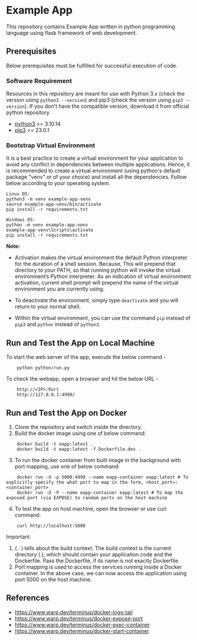# Example App
This repository contains Example App written in python programming language using flask framework of web development.

## Prerequisites
Below prerequisites must be fulfilled for successful execution of code.

### Software Requirement
Resources in this repository are meant for use with Python 3.x (check the version using `python3 --version`) and pip3 (check the version using `pip3 --version`). If you don't have the compatible version, download it from official python repository.

- [python3](https://www.python.org/downloads/) >= 3.10.14
- [pip3](https://pypi.org/project/pip/) >= 23.0.1

### Bootstrap Virtual Environment
It is a best practice to create a virtual environment for your application to avoid any conflict in dependencies between multiple applications. Hence, it is recommended to create a virtual environment (using python's default package "venv" or of your choice) and install all the dependencies. Follow below according to your operating system.
```
Linux OS:
python3 -m venv example-app-venv
source example-app-venv/bin/activate
pip install -r requirements.txt

Windows OS:
python -m venv example-app-venv
example-app-venv\Scripts\activate
pip install -r requirements.txt
```

**Note:**
- Activation makes the virtual environment the default Python interpreter for the duration of a shell session. Because, This will prepend that directory to your PATH, so that running python will invoke the virtual environment’s Python interpreter. As an indication of virtual environment activation, current shell prompt will prepend the name of the virtual environment you are currently using.

- To deactivate the environment, simply type `deactivate` and you will return to your normal shell.

- Within the virtual environment, you can use the command `pip` instead of `pip3` and `python` instead of `python3`.

## Run and Test the App on Local Machine
To start the web server of the app, execute the below command -
```
    python python/run.py
```

To check the webapp, open a browser and hit the below URL -
```
    http://<IP>:Port
    http://127.0.0.1:4999/
```

## Run and Test the App on Docker
1. Clone the repository and switch inside the directory.
2. Build the docker image using one of below command: 
```
    docker build -t eapp:latest .
    docker build -t eapp:latest -f Dockerfile.dev .
```
3. To run the docker container from built image in the background with port mapping, use one of below command: 
```
    docker run -d -p 5000:4999 --name eapp-container eapp:latest # To explicitly specify the what port to map in the form, <host_port>:<container_port>
    docker run -d -P --name eapp-container eapp:latest # To map the exposed port (via EXPOSE) to random ports on the host machine
```
4. To test the app on host machine, open the browser or use curl command: 
```
    curl http://localhost:5000
```

> [!IMPORTANT]
> 1. ( . ) tells about the build context. The build context is the current directory (.), which should contain your application code and the Dockerfile. Pass the Dockerfile, if its name is not exactly Dockerfile.
> 2. Port mapping is used to access the services running inside a Docker container. In the above case, we can now access the application using port 5000 on the host machine.

## References
- https://www.warp.dev/terminus/docker-logs-tail
- https://www.warp.dev/terminus/docker-expose-port
- https://www.warp.dev/terminus/docker-exec-container
- https://www.warp.dev/terminus/docker-start-container
